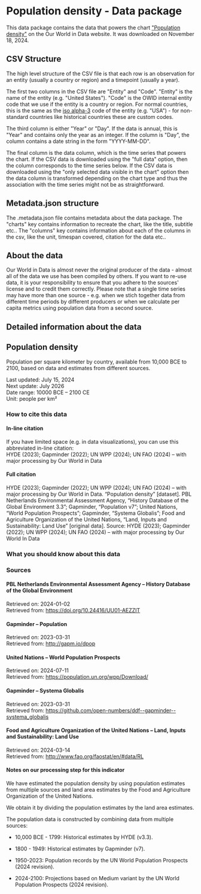# Population density - Data package

This data package contains the data that powers the chart ["Population density"](https://ourworldindata.org/grapher/population-density?v=1&csvType=full&useColumnShortNames=false) on the Our World in Data website. It was downloaded on November 18, 2024.

## CSV Structure

The high level structure of the CSV file is that each row is an observation for an entity (usually a country or region) and a timepoint (usually a year).

The first two columns in the CSV file are "Entity" and "Code". "Entity" is the name of the entity (e.g. "United States"). "Code" is the OWID internal entity code that we use if the entity is a country or region. For normal countries, this is the same as the [iso alpha-3](https://en.wikipedia.org/wiki/ISO_3166-1_alpha-3) code of the entity (e.g. "USA") - for non-standard countries like historical countries these are custom codes.

The third column is either "Year" or "Day". If the data is annual, this is "Year" and contains only the year as an integer. If the column is "Day", the column contains a date string in the form "YYYY-MM-DD".

The final column is the data column, which is the time series that powers the chart. If the CSV data is downloaded using the "full data" option, then the column corresponds to the time series below. If the CSV data is downloaded using the "only selected data visible in the chart" option then the data column is transformed depending on the chart type and thus the association with the time series might not be as straightforward.

## Metadata.json structure

The .metadata.json file contains metadata about the data package. The "charts" key contains information to recreate the chart, like the title, subtitle etc.. The "columns" key contains information about each of the columns in the csv, like the unit, timespan covered, citation for the data etc..

## About the data

Our World in Data is almost never the original producer of the data - almost all of the data we use has been compiled by others. If you want to re-use data, it is your responsibility to ensure that you adhere to the sources' license and to credit them correctly. Please note that a single time series may have more than one source - e.g. when we stich together data from different time periods by different producers or when we calculate per capita metrics using population data from a second source.

## Detailed information about the data


## Population density
Population per square kilometer by country, available from 10,000 BCE to 2100, based on data and estimates from different sources.

Last updated: July 15, 2024  
Next update: July 2026  
Date range: 10000 BCE – 2100 CE  
Unit: people per km²  


### How to cite this data

#### In-line citation
If you have limited space (e.g. in data visualizations), you can use this abbreviated in-line citation:  
HYDE (2023); Gapminder (2022); UN WPP (2024); UN FAO (2024) – with major processing by Our World in Data

#### Full citation
HYDE (2023); Gapminder (2022); UN WPP (2024); UN FAO (2024) – with major processing by Our World in Data. “Population density” [dataset]. PBL Netherlands Environmental Assessment Agency, “History Database of the Global Environment 3.3”; Gapminder, “Population v7”; United Nations, “World Population Prospects”; Gapminder, “Systema Globalis”; Food and Agriculture Organization of the United Nations, “Land, Inputs and Sustainability: Land Use” [original data].
Source: HYDE (2023); Gapminder (2022); UN WPP (2024); UN FAO (2024) – with major processing by Our World In Data

### What you should know about this data

### Sources

#### PBL Netherlands Environmental Assessment Agency – History Database of the Global Environment
Retrieved on: 2024-01-02  
Retrieved from: https://doi.org/10.24416/UU01-AEZZIT  

#### Gapminder – Population
Retrieved on: 2023-03-31  
Retrieved from: http://gapm.io/dpop  

#### United Nations – World Population Prospects
Retrieved on: 2024-07-11  
Retrieved from: https://population.un.org/wpp/Download/  

#### Gapminder – Systema Globalis
Retrieved on: 2023-03-31  
Retrieved from: https://github.com/open-numbers/ddf--gapminder--systema_globalis  

#### Food and Agriculture Organization of the United Nations – Land, Inputs and Sustainability: Land Use
Retrieved on: 2024-03-14  
Retrieved from: http://www.fao.org/faostat/en/#data/RL  

#### Notes on our processing step for this indicator
We have estimated the population density by using population estimates from multiple sources and land area estimates by the Food and Agriculture Organization of the United Nations.

We obtain it by dividing the population estimates by the land area estimates.

The population data is constructed by combining data from multiple sources:

- 10,000 BCE - 1799: Historical estimates by HYDE (v3.3).

- 1800 - 1949: Historical estimates by Gapminder (v7).

- 1950-2023: Population records by the UN World Population Prospects (2024 revision).

- 2024-2100: Projections based on Medium variant by the UN World Population Prospects (2024 revision).


    
